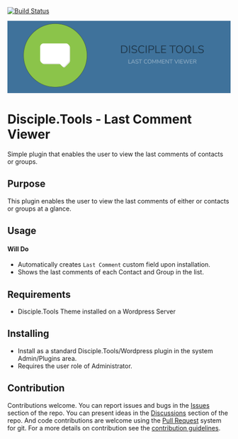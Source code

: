 [![Build Status](https://travis-ci.com/DiscipleTools/disciple-tools-plugin-starter-template.svg?branch=master)](https://travis-ci.com/DiscipleTools/disciple-tools-plugin-starter-template)

![Plugin Banner](documentation/banner.png)

# Disciple.Tools - Last Comment Viewer

Simple plugin that enables the user to view the last comments of contacts or groups.

## Purpose

This plugin enables the user to view the last comments of either or contacts or groups at a glance.

## Usage

#### Will Do

- Automatically creates `Last Comment` custom field upon installation.
- Shows the last comments of each Contact and Group in the list.

## Requirements

- Disciple.Tools Theme installed on a Wordpress Server

## Installing

- Install as a standard Disciple.Tools/Wordpress plugin in the system Admin/Plugins area.
- Requires the user role of Administrator.

## Contribution

Contributions welcome. You can report issues and bugs in the
[Issues](https://github.com/viktorsheep/last-comment/issues) section of the repo. You can present ideas
in the [Discussions](https://github.com/viktorsheep/last-comment/discussions) section of the repo. And
code contributions are welcome using the [Pull Request](https://github.com/viktorsheep/last-comment/pulls)
system for git. For a more details on contribution see the
[contribution guidelines](https://github.com/DiscipleTools/disciple-tools-plugin-starter-template/blob/master/CONTRIBUTING.md).